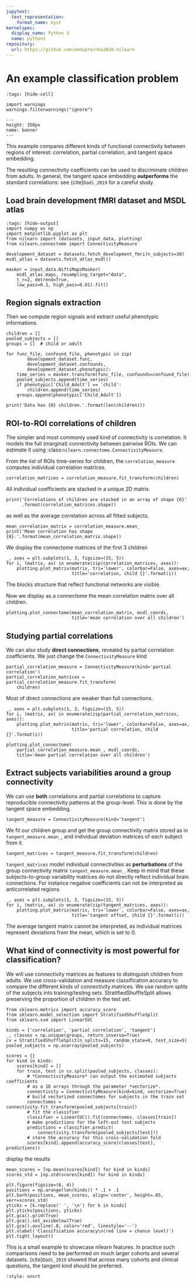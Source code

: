 ```yaml
---
jupytext:
  text_representation:
    format_name: myst
kernelspec:
  display_name: Python 3
  name: python3
repository:
  url: https://github.com/emdupre/nha2020-nilearn
---
```


# An example classification problem

```{code-cell} python3
:tags: [hide-cell]

import warnings
warnings.filterwarnings("ignore")
```

```{figure} images/tutorial-img.png
---
height: 350px
name: banner
---
```

This example compares different kinds of functional connectivity between
regions of interest: correlation, partial correlation, and tangent space
embedding.

The resulting connectivity coefficients can be used to
discriminate children from adults. In general, the tangent space embedding
**outperforms** the standard correlations: see {cite}`Dadi_2019`
for a careful study.

## Load brain development fMRI dataset and MSDL atlas

```{code-cell} python3
:tags: [hide-output]
import numpy as np
import matplotlib.pyplot as plt
from nilearn import (datasets, input_data, plotting)
from nilearn.connectome import ConnectivityMeasure

development_dataset = datasets.fetch_development_fmri(n_subjects=30)
msdl_atlas = datasets.fetch_atlas_msdl()

masker = input_data.NiftiMapsMasker(
    msdl_atlas.maps, resampling_target="data",
    t_r=2, detrend=True,
    low_pass=0.1, high_pass=0.01).fit()
```

## Region signals extraction

Then we compute region signals and extract useful phenotypic informations.

```{code-cell} python3
children = []
pooled_subjects = []
groups = []  # child or adult

for func_file, confound_file, phenotypic in zip(
        development_dataset.func,
        development_dataset.confounds,
        development_dataset.phenotypic):
    time_series = masker.transform(func_file, confounds=confound_file)
    pooled_subjects.append(time_series)
    if phenotypic['Child_Adult'] == 'child':
        children.append(time_series)
    groups.append(phenotypic['Child_Adult'])

print('Data has {0} children.'.format(len(children)))
```

## ROI-to-ROI correlations of children

The simpler and most commonly used kind of connectivity is correlation. It
models the full (marginal) connectivity between pairwise ROIs. We can
estimate it using :class:`nilearn.connectome.ConnectivityMeasure`.

From the list of ROIs time-series for children, the
`correlation_measure` computes individual correlation matrices.

```{code-cell} python3
correlation_matrices = correlation_measure.fit_transform(children)
```

All individual coefficients are stacked in a unique 2D matrix.

```{code-cell} python3
print('Correlations of children are stacked in an array of shape {0}'
      .format(correlation_matrices.shape))
```

as well as the average correlation across all fitted subjects.

```{code-cell} python3
mean_correlation_matrix = correlation_measure.mean_
print('Mean correlation has shape {0}.'.format(mean_correlation_matrix.shape))
```

We display the connectome matrices of the first 3 children

```{code-cell} python3
_, axes = plt.subplots(1, 3, figsize=(15, 5))
for i, (matrix, ax) in enumerate(zip(correlation_matrices, axes)):
    plotting.plot_matrix(matrix, tri='lower', colorbar=False, axes=ax,
                         title='correlation, child {}'.format(i))
```

The blocks structure that reflect functional networks are visible.

Now we display as a connectome the mean correlation matrix over all children.

```{code-cell} python3
plotting.plot_connectome(mean_correlation_matrix, msdl_coords,
                         title='mean correlation over all children')
```

## Studying partial correlations

We can also study **direct connections**, revealed by partial correlation
coefficients. We just change the `ConnectivityMeasure` kind

```{code-cell} python3
partial_correlation_measure = ConnectivityMeasure(kind='partial correlation')
partial_correlation_matrices = partial_correlation_measure.fit_transform(
    children)
```

Most of direct connections are weaker than full connections.

```{code-cell} python3
_, axes = plt.subplots(1, 3, figsize=(15, 5))
for i, (matrix, ax) in enumerate(zip(partial_correlation_matrices, axes)):
    plotting.plot_matrix(matrix, tri='lower', colorbar=False, axes=ax,
                         title='partial correlation, child {}'.format(i))
```

```{code-cell} python3
plotting.plot_connectome(
    partial_correlation_measure.mean_, msdl_coords,
    title='mean partial correlation over all children')
```

## Extract subjects variabilities around a group connectivity

We can use **both** correlations and partial correlations to capture
reproducible connectivity patterns at the group-level.
This is done by the tangent space embedding.

```{code-cell} python3
tangent_measure = ConnectivityMeasure(kind='tangent')
```

We fit our children group and get the group connectivity matrix stored as
in `tangent_measure.mean_`, and individual deviation matrices of each subject
from it.

```{code-cell} python3
tangent_matrices = tangent_measure.fit_transform(children)
```

`tangent_matrices` model individual connectivities as
**perturbations** of the group connectivity matrix `tangent_measure.mean_`.
Keep in mind that these subjects-to-group variability matrices do not
directly reflect individual brain connections. For instance negative
coefficients can not be interpreted as anticorrelated regions.

```{code-cell} python3
_, axes = plt.subplots(1, 3, figsize=(15, 5))
for i, (matrix, ax) in enumerate(zip(tangent_matrices, axes)):
    plotting.plot_matrix(matrix, tri='lower', colorbar=False, axes=ax,
                         title='tangent offset, child {}'.format(i))
```

The average tangent matrix cannot be interpreted, as individual matrices
represent deviations from the mean, which is set to 0.

## What kind of connectivity is most powerful for classification?

We will use connectivity matrices as features to distinguish children from
adults. We use cross-validation and measure classification accuracy to
compare the different kinds of connectivity matrices.
We use random splits of the subjects into training/testing sets.
StratifiedShuffleSplit allows preserving the proportion of children in the
test set.

```{code-cell} python3
from sklearn.metrics import accuracy_score
from sklearn.model_selection import StratifiedShuffleSplit
from sklearn.svm import LinearSVC

kinds = ['correlation', 'partial correlation', 'tangent']
_, classes = np.unique(groups, return_inverse=True)
cv = StratifiedShuffleSplit(n_splits=15, random_state=0, test_size=5)
pooled_subjects = np.asarray(pooled_subjects)

scores = {}
for kind in kinds:
    scores[kind] = []
    for train, test in cv.split(pooled_subjects, classes):
        # *ConnectivityMeasure* can output the estimated subjects coefficients
        # as a 1D arrays through the parameter *vectorize*.
        connectivity = ConnectivityMeasure(kind=kind, vectorize=True)
        # build vectorized connectomes for subjects in the train set
        connectomes = connectivity.fit_transform(pooled_subjects[train])
        # fit the classifier
        classifier = LinearSVC().fit(connectomes, classes[train])
        # make predictions for the left-out test subjects
        predictions = classifier.predict(
            connectivity.transform(pooled_subjects[test]))
        # store the accuracy for this cross-validation fold
        scores[kind].append(accuracy_score(classes[test], predictions))
```

display the results

```{code-cell} python3
mean_scores = [np.mean(scores[kind]) for kind in kinds]
scores_std = [np.std(scores[kind]) for kind in kinds]

plt.figure(figsize=(6, 4))
positions = np.arange(len(kinds)) * .1 + .1
plt.barh(positions, mean_scores, align='center', height=.05, xerr=scores_std)
yticks = [k.replace(' ', '\n') for k in kinds]
plt.yticks(positions, yticks)
plt.gca().grid(True)
plt.gca().set_axisbelow(True)
plt.gca().axvline(.8, color='red', linestyle='--')
plt.xlabel('Classification accuracy\n(red line = chance level)')
plt.tight_layout()
```

This is a small example to showcase nilearn features. In practice such
comparisons need to be performed on much larger cohorts and several
datasets.
{cite}`Dadi_2019` showed that across many cohorts and clinical questions,
the tangent kind should be preferred.

```{bibliography} references.bib
:style: unsrt
```
